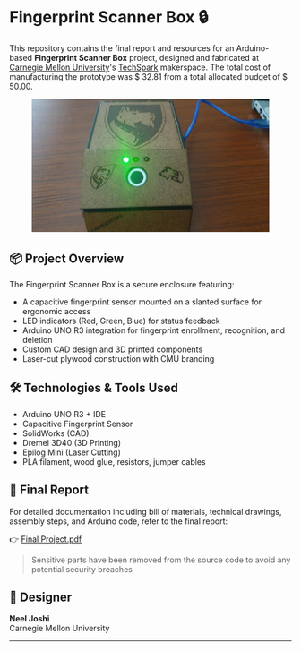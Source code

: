 
# Fingerprint Scanner Box 🔒

This repository contains the final report and resources for an Arduino-based **Fingerprint Scanner Box** project, designed and fabricated at [Carnegie Mellon University](https://www.cmu.edu)'s [TechSpark](https://engineering.cmu.edu/techspark/index.html) makerspace. The total cost of manufacturing the prototype was \$ 32.81 from a total allocated budget of \$ 50.00.

<figure>
    <img src="scanner_box.png">
</figure>

## 📦 Project Overview

The Fingerprint Scanner Box is a secure enclosure featuring:
- A capacitive fingerprint sensor mounted on a slanted surface for ergonomic access
- LED indicators (Red, Green, Blue) for status feedback
- Arduino UNO R3 integration for fingerprint enrollment, recognition, and deletion
- Custom CAD design and 3D printed components
- Laser-cut plywood construction with CMU branding

## 🛠 Technologies & Tools Used

- Arduino UNO R3 + IDE
- Capacitive Fingerprint Sensor
- SolidWorks (CAD)
- Dremel 3D40 (3D Printing)
- Epilog Mini (Laser Cutting)
- PLA filament, wood glue, resistors, jumper cables

## 📄 Final Report

For detailed documentation including bill of materials, technical drawings, assembly steps, and Arduino code, refer to the final report:

👉 [Final Project.pdf](./Final%20Project.pdf)

>Sensitive parts have been removed from the source code to avoid any potential security breaches

## 🧠 Designer

**Neel Joshi**  
Carnegie Mellon University

---